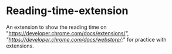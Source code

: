 # Reading-time-extension
An extension to show the reading time on "https://developer.chrome.com/docs/extensions/*",                 "https://developer.chrome.com/docs/webstore/:*" for practice with extensions.

